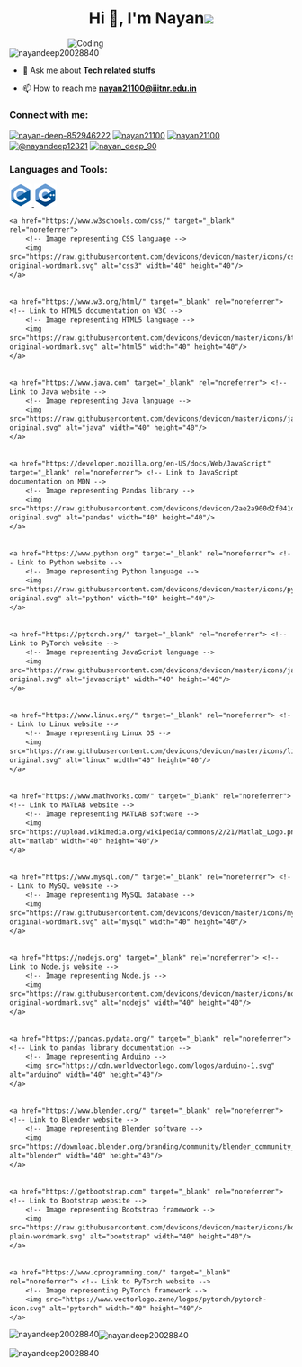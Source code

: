 
<h1 align="center">Hi 👋, I'm Nayan<img src="https://emojis.slackmojis.com/emojis/images/1536351075/4594/blob-wave.gif?1536351075" width="30" /></h1>
<img align="right" alt="Coding" width="400" src="https://miro.medium.com/max/1360/0*7Q3yvSIv_t0ioJ-Z.gif">

<p align="left"> <img src="https://komarev.com/ghpvc/?username=nayandeep20028840&label=Profile%20views&color=0e75b6&style=flat" alt="nayandeep20028840" /> </p>

- 💬 Ask me about **Tech related stuffs**

- 📫 How to reach me **nayan21100@iiitnr.edu.in**

<h3 align="left">Connect with me:</h3>

<p align="left">
<a href="https://linkedin.com/in/nayan-deep-852946222" target="blank"><img align="center" src="https://raw.githubusercontent.com/rahuldkjain/github-profile-readme-generator/master/src/images/icons/Social/linked-in-alt.svg" alt="nayan-deep-852946222" height="30" width="40" /></a>
<a href="https://codeforces.com/profile/nayan21100" target="blank"><img align="center" src="https://raw.githubusercontent.com/rahuldkjain/github-profile-readme-generator/master/src/images/icons/Social/codeforces.svg" alt="nayan21100" height="30" width="40" /></a>
<a href="https://www.codechef.com/users/nayan21100" target="blank"><img align="center" src="https://cdn.jsdelivr.net/npm/simple-icons@3.1.0/icons/codechef.svg" alt="nayan21100" height="30" width="40" /></a>
<a href="https://twitter.com/@nayandeep12321" target="blank"><img align="center" src="https://raw.githubusercontent.com/rahuldkjain/github-profile-readme-generator/master/src/images/icons/Social/twitter.svg" alt="@nayandeep12321" height="30" width="40" /></a>
<a href="https://www.instagram.com/nayan_deep_90/" target="blank"><img align="center" src="https://raw.githubusercontent.com/rahuldkjain/github-profile-readme-generator/master/src/images/icons/Social/instagram.svg" alt="nayan_deep_90" height="30" width="40" /></a>
</p>

<!-- Start of HTML code -->
<!-- This header is aligned to the left -->
<h3 align="left">Languages and Tools:</h3>

<!-- Start of paragraph with content aligned to the left -->
<p align="left">
    <!-- Link to Arduino website -->
    <a href="https://www.arduino.cc/" target="_blank" rel="noreferrer">
        <!-- Image representing C language -->
        <img src="https://raw.githubusercontent.com/devicons/devicon/master/icons/c/c-original.svg" alt="c" width="40" height="40"/>
    </a>
    <a href="https://www.w3schools.com/cpp/" target="_blank" rel="noreferrer">
        <!-- Image representing C++ language -->
        <img src="https://raw.githubusercontent.com/devicons/devicon/master/icons/cplusplus/cplusplus-original.svg" alt="cplusplus" width="40" height="40"/>
    </a>

    
    <a href="https://www.w3schools.com/css/" target="_blank" rel="noreferrer">
        <!-- Image representing CSS language -->
        <img src="https://raw.githubusercontent.com/devicons/devicon/master/icons/css3/css3-original-wordmark.svg" alt="css3" width="40" height="40"/>
    </a>

    
    <a href="https://www.w3.org/html/" target="_blank" rel="noreferrer"> <!-- Link to HTML5 documentation on W3C -->
        <!-- Image representing HTML5 language -->
        <img src="https://raw.githubusercontent.com/devicons/devicon/master/icons/html5/html5-original-wordmark.svg" alt="html5" width="40" height="40"/>
    </a>

    
    <a href="https://www.java.com" target="_blank" rel="noreferrer"> <!-- Link to Java website -->
        <!-- Image representing Java language -->
        <img src="https://raw.githubusercontent.com/devicons/devicon/master/icons/java/java-original.svg" alt="java" width="40" height="40"/>
    </a>
    
    
    <a href="https://developer.mozilla.org/en-US/docs/Web/JavaScript" target="_blank" rel="noreferrer"> <!-- Link to JavaScript documentation on MDN -->
        <!-- Image representing Pandas library -->
        <img src="https://raw.githubusercontent.com/devicons/devicon/2ae2a900d2f041da66e950e4d48052658d850630/icons/pandas/pandas-original.svg" alt="pandas" width="40" height="40"/>
    </a>
    
    
    <a href="https://www.python.org" target="_blank" rel="noreferrer"> <!-- Link to Python website -->
        <!-- Image representing Python language -->
        <img src="https://raw.githubusercontent.com/devicons/devicon/master/icons/python/python-original.svg" alt="python" width="40" height="40"/>
    </a>
    
    
    <a href="https://pytorch.org/" target="_blank" rel="noreferrer"> <!-- Link to PyTorch website -->
        <!-- Image representing JavaScript language -->
        <img src="https://raw.githubusercontent.com/devicons/devicon/master/icons/javascript/javascript-original.svg" alt="javascript" width="40" height="40"/>
    </a>
    
    
    <a href="https://www.linux.org/" target="_blank" rel="noreferrer"> <!-- Link to Linux website -->
        <!-- Image representing Linux OS -->
        <img src="https://raw.githubusercontent.com/devicons/devicon/master/icons/linux/linux-original.svg" alt="linux" width="40" height="40"/>
    </a>
    
    
    <a href="https://www.mathworks.com/" target="_blank" rel="noreferrer"> <!-- Link to MATLAB website -->
        <!-- Image representing MATLAB software -->
        <img src="https://upload.wikimedia.org/wikipedia/commons/2/21/Matlab_Logo.png" alt="matlab" width="40" height="40"/>
    </a>
    
    
    <a href="https://www.mysql.com/" target="_blank" rel="noreferrer"> <!-- Link to MySQL website -->
        <!-- Image representing MySQL database -->
        <img src="https://raw.githubusercontent.com/devicons/devicon/master/icons/mysql/mysql-original-wordmark.svg" alt="mysql" width="40" height="40"/>
    </a>
    
    
    <a href="https://nodejs.org" target="_blank" rel="noreferrer"> <!-- Link to Node.js website -->
        <!-- Image representing Node.js -->
        <img src="https://raw.githubusercontent.com/devicons/devicon/master/icons/nodejs/nodejs-original-wordmark.svg" alt="nodejs" width="40" height="40"/>
    </a>
    
    
    <a href="https://pandas.pydata.org/" target="_blank" rel="noreferrer"> <!-- Link to pandas library documentation -->
        <!-- Image representing Arduino -->
        <img src="https://cdn.worldvectorlogo.com/logos/arduino-1.svg" alt="arduino" width="40" height="40"/>
    </a>
    
    
    <a href="https://www.blender.org/" target="_blank" rel="noreferrer"> <!-- Link to Blender website -->
        <!-- Image representing Blender software -->
        <img src="https://download.blender.org/branding/community/blender_community_badge_white.svg" alt="blender" width="40" height="40"/>
    </a>
    
    
    <a href="https://getbootstrap.com" target="_blank" rel="noreferrer"> <!-- Link to Bootstrap website -->
        <!-- Image representing Bootstrap framework -->
        <img src="https://raw.githubusercontent.com/devicons/devicon/master/icons/bootstrap/bootstrap-plain-wordmark.svg" alt="bootstrap" width="40" height="40"/>
    </a>
    
    
    <a href="https://www.cprogramming.com/" target="_blank" rel="noreferrer"> <!-- Link to PyTorch website -->
        <!-- Image representing PyTorch framework -->
        <img src="https://www.vectorlogo.zone/logos/pytorch/pytorch-icon.svg" alt="pytorch" width="40" height="40"/>
    </a>
</p>
<!-- End of HTML code -->


<!-- GitHub Readme Stats - Top Languages -->
<p>
    <img align="left" src="https://github-readme-stats.vercel.app/api/top-langs?username=nayandeep20028840&show_icons=true&locale=en&layout=compact" alt="nayandeep20028840" />
</p>

<!-- GitHub Readme Stats - Contributions -->
<p>
    <img align="center" src="https://github-readme-stats.vercel.app/api?username=nayandeep20028840&show_icons=true&locale=en" alt="nayandeep20028840" />
</p>

<!-- GitHub Readme Stats - Streak -->
<p>
    <img align="center" src="https://github-readme-streak-stats.herokuapp.com/?user=nayandeep20028840&" alt="nayandeep20028840" />
</p>


